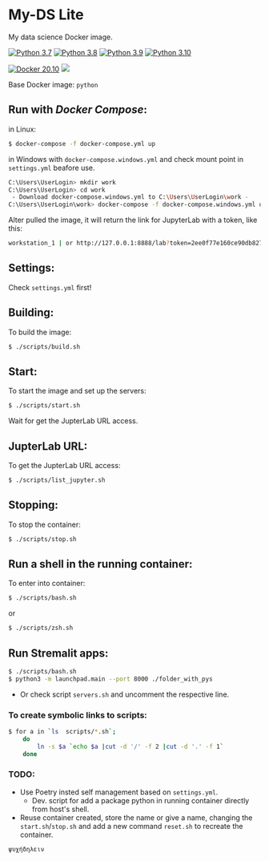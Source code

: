 # My-DS Lite
My data science Docker image.

[![Python 3.7](https://img.shields.io/badge/Python-3.7-gree.svg)](https://www.python.org/downloads/release/python-370/)
[![Python 3.8](https://img.shields.io/badge/Python-3.8-gree.svg)](https://www.python.org/downloads/release/python-380/)
[![Python 3.9](https://img.shields.io/badge/Python-3.9-gree.svg)](https://www.python.org/downloads/release/python-390/)
[![Python 3.10](https://img.shields.io/badge/Python-3.10-gree.svg)](https://www.python.org/downloads/release/python-3100/)

[![Docker 20.10](https://img.shields.io/badge/Docker%20Engine-20.10-blue.svg)](https://docs.docker.com/engine/release-notes/)
![](https://img.shields.io/badge/Work%20on-Linux%20%26%20macOS-blue)


Base Docker image: `python`

## Run with *Docker Compose*:

in Linux:

```bash
$ docker-compose -f docker-compose.yml up
```
in Windows with `docker-compose.windows.yml` and check mount point in `settings.yml` beafore use.

```bash
C:\Users\UserLogin> mkdir work
C:\Users\UserLogin> cd work
 - Download docker-compose.windows.yml to C:\Users\UserLogin\work -
C:\Users\UserLogin\work> docker-compose -f docker-compose.windows.yml up
```

Alter pulled the image, it will return the link for JupyterLab with a token, like this:

```bash
workstation_1 | or http://127.0.0.1:8888/lab?token=2ee0f77e160ce90db827324b66a516c3b26e04e5c7a5e511
```

## Settings:
Check `settings.yml` first!

## Building:
To build the image:

```bash
$ ./scripts/build.sh
```

## Start:
To start the image and set up the servers:

```bash
$ ./scripts/start.sh
```

Wait for get the JupterLab URL access.

## JupterLab URL:
To get the JupterLab URL access:

```bash
$ ./scripts/list_jupyter.sh
```

## Stopping:
To stop the container:

```bash
$ ./scripts/stop.sh
```

## Run a shell in the running container:
To enter into container:

```bash
$ ./scripts/bash.sh
```

or

```bash
$ ./scripts/zsh.sh
```

## Run Stremalit apps:

```bash
$ ./scripts/bash.sh
$ python3 -m launchpad.main --port 8000 ./folder_with_pys
```

- Or check script `servers.sh` and uncomment the respective line.

### To create symbolic links to scripts:

```bash
$ for a in `ls  scripts/*.sh`;
    do
        ln -s $a `echo $a |cut -d '/' -f 2 |cut -d '.' -f 1`
    done
```

### TODO:

- Use Poetry insted self management based on `settings.yml`.
    - Dev. script for add a package python in running container directly from host's shell.
- Reuse container created, store the name or give a name, changing the `start.sh`/`stop.sh` and add a new command `reset.sh` to recreate the container.

`ψυχήδηλειν`
